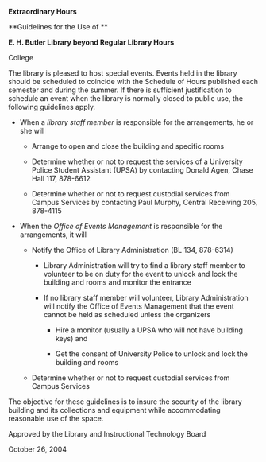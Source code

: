 **Extraordinary Hours**

**Guidelines for the Use of **

**E. H. Butler Library beyond Regular Library Hours**

College

The library is pleased to host special events. Events held in the library should be scheduled to coincide with the Schedule of Hours published each semester and during the summer. If there is sufficient justification to schedule an event when the library is normally closed to public use, the following guidelines apply.

-   When a *library staff member* is responsible for the arrangements, he or she will

    -   Arrange to open and close the building and specific rooms

    -   Determine whether or not to request the services of a University Police Student Assistant (UPSA) by contacting Donald Agen, Chase Hall 117, 878-6612

    -   Determine whether or not to request custodial services from Campus Services by contacting Paul Murphy, Central Receiving 205, 878-4115

-   When the *Office of Events Management* is responsible for the arrangements, it will

    -   Notify the Office of Library Administration (BL 134, 878-6314)

        -   Library Administration will try to find a library staff member to volunteer to be on duty for the event to unlock and lock the building and rooms and monitor the entrance

        -   If no library staff member will volunteer, Library Administration will notify the Office of Events Management that the event cannot be held as scheduled unless the organizers

            -   Hire a monitor (usually a UPSA who will not have building keys) and

            -   Get the consent of University Police to unlock and lock the building and rooms

    -   Determine whether or not to request custodial services from Campus Services

The objective for these guidelines is to insure the security of the library building and its collections and equipment while accommodating reasonable use of the space.

Approved by the Library and Instructional Technology Board

October 26, 2004
